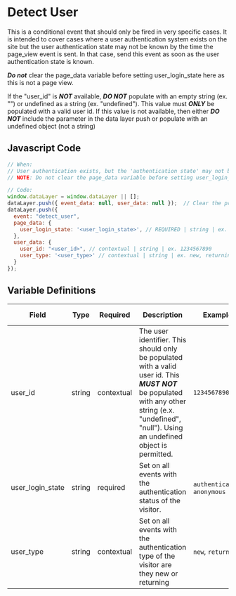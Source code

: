# Detect User

This is a conditional event that should only be fired in very specific cases. It is intended to cover cases where a user authentication system exists on the site but the user authentication state may not be known by the time the page_view event is sent. In that case, send this event as soon as the user authentication state is known.

_**Do not**_ clear the page_data variable before setting user_login_state here as this is not a page view.

If the "user_id" is _**NOT**_ available, _**DO NOT**_ populate with an empty string (ex. "") or undefined as a string (ex. "undefined"). This value must _**ONLY**_ be populated with a valid user id. If this value is not available, then either _**DO NOT**_ include the parameter in the data layer push or populate with an undefined object (not a string)

## Javascript Code

```js
// When:
// User authentication exists, but the 'authentication state' may not be known by the time the page_view event is fired.
// NOTE: Do not clear the page_data variable before setting user_login_state here. This is not a page view.

// Code:
window.dataLayer = window.dataLayer || [];
dataLayer.push({ event_data: null, user_data: null });  // Clear the previous event_data and user_data objects.
dataLayer.push({
  event: "detect_user",
  page_data: {
    user_login_state: '<user_login_state>', // REQUIRED | string | ex. authenticated, anonymous
  },
  user_data: {
    user_id: "<user_id>", // contextual | string | ex. 1234567890
    user_type: '<user_type>' // contextual | string | ex. new, returning
  }
});
```

## Variable Definitions

|Field|Type|Required|Description|Example|Maximum Length|
| --- | --- | --- | --- | --- | --- |
|user_id|string|contextual|The user identifier. This should only be populated with a valid user id. This _**MUST NOT**_ be populated with any other string (e.x. "undefined", "null"). Using an undefined object is permitted.|`1234567890`|`100`|
|user_login_state|string|required|Set on all events with the authentication status of the visitor.|`authenticated`, `anonymous`|`100`|
|user_type|string|contextual|Set on all events with the authentication type of the visitor are they new or returning|`new`, `returning`|`100`|
